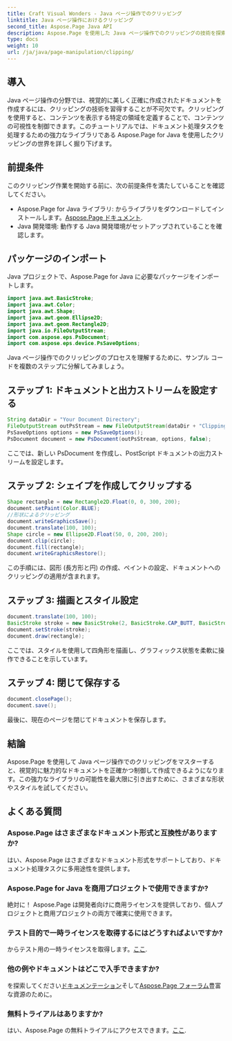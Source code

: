 ```yaml
---
title: Craft Visual Wonders - Java ページ操作でのクリッピング
linktitle: Java ページ操作におけるクリッピング
second_title: Aspose.Page Java API
description: Aspose.Page を使用した Java ページ操作でのクリッピングの技術を探索してください。美しいビジュアルとコントロールを実現する正確なドキュメント作成をマスターします。
type: docs
weight: 10
url: /ja/java/page-manipulation/clipping/
---
```

## 導入
Java ページ操作の分野では、視覚的に美しく正確に作成されたドキュメントを作成するには、クリッピングの技術を習得することが不可欠です。クリッピングを使用すると、コンテンツを表示する特定の領域を定義することで、コンテンツの可視性を制御できます。このチュートリアルでは、ドキュメント処理タスクを処理するための強力なライブラリである Aspose.Page for Java を使用したクリッピングの世界を詳しく掘り下げます。
## 前提条件
このクリッピング作業を開始する前に、次の前提条件を満たしていることを確認してください。
-  Aspose.Page for Java ライブラリ: からライブラリをダウンロードしてインストールします。[Aspose.Page ドキュメント](https://reference.aspose.com/page/java/).
- Java 開発環境: 動作する Java 開発環境がセットアップされていることを確認します。
## パッケージのインポート
Java プロジェクトで、Aspose.Page for Java に必要なパッケージをインポートします。
```java
import java.awt.BasicStroke;
import java.awt.Color;
import java.awt.Shape;
import java.awt.geom.Ellipse2D;
import java.awt.geom.Rectangle2D;
import java.io.FileOutputStream;
import com.aspose.eps.PsDocument;
import com.aspose.eps.device.PsSaveOptions;

```
Java ページ操作でのクリッピングのプロセスを理解するために、サンプル コードを複数のステップに分解してみましょう。
## ステップ 1: ドキュメントと出力ストリームを設定する
```java
String dataDir = "Your Document Directory";
FileOutputStream outPsStream = new FileOutputStream(dataDir + "Clipping_outPS.ps");
PsSaveOptions options = new PsSaveOptions();
PsDocument document = new PsDocument(outPsStream, options, false);
```
ここでは、新しい PsDocument を作成し、PostScript ドキュメントの出力ストリームを設定します。
## ステップ 2: シェイプを作成してクリップする
```java
Shape rectangle = new Rectangle2D.Float(0, 0, 300, 200);
document.setPaint(Color.BLUE);
//形状によるクリッピング
document.writeGraphicsSave();
document.translate(100, 100);
Shape circle = new Ellipse2D.Float(50, 0, 200, 200);
document.clip(circle);
document.fill(rectangle);
document.writeGraphicsRestore();
```
この手順には、図形 (長方形と円) の作成、ペイントの設定、ドキュメントへのクリッピングの適用が含まれます。
## ステップ 3: 描画とスタイル設定
```java
document.translate(100, 100);
BasicStroke stroke = new BasicStroke(2, BasicStroke.CAP_BUTT, BasicStroke.JOIN_MITER, 10.0f, new float[]{5.0f}, 0.0f);
document.setStroke(stroke);
document.draw(rectangle);
```
ここでは、スタイルを使用して四角形を描画し、グラフィックス状態を柔軟に操作できることを示しています。
## ステップ 4: 閉じて保存する
```java
document.closePage();
document.save();
```
最後に、現在のページを閉じてドキュメントを保存します。
## 結論
Aspose.Page を使用して Java ページ操作でのクリッピングをマスターすると、視覚的に魅力的なドキュメントを正確かつ制御して作成できるようになります。この強力なライブラリの可能性を最大限に引き出すために、さまざまな形状やスタイルを試してください。
## よくある質問

### Aspose.Page はさまざまなドキュメント形式と互換性がありますか?
はい、Aspose.Page はさまざまなドキュメント形式をサポートしており、ドキュメント処理タスクに多用途性を提供します。
### Aspose.Page for Java を商用プロジェクトで使用できますか?
絶対に！ Aspose.Page は開発者向けに商用ライセンスを提供しており、個人プロジェクトと商用プロジェクトの両方で確実に使用できます。
### テスト目的で一時ライセンスを取得するにはどうすればよいですか?
からテスト用の一時ライセンスを取得します。[ここ](https://purchase.aspose.com/temporary-license/).
### 他の例やドキュメントはどこで入手できますか?
を探索してください[ドキュメンテーション](https://reference.aspose.com/page/java/)そして[Aspose.Page フォーラム](https://forum.aspose.com/c/page/39)豊富な資源のために。
### 無料トライアルはありますか?
はい、Aspose.Page の無料トライアルにアクセスできます。[ここ](https://releases.aspose.com/).